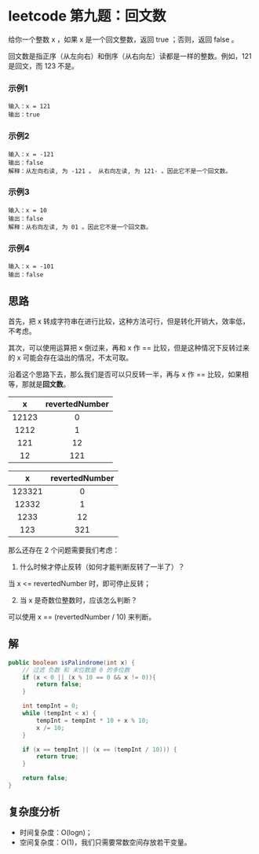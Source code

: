# leetcode 第九题：回文数

给你一个整数 x ，如果 x 是一个回文整数，返回 true ；否则，返回 false 。

回文数是指正序（从左向右）和倒序（从右向左）读都是一样的整数。例如，121 是回文，而 123 不是。

### 示例1
```
输入：x = 121
输出：true
```

### 示例2
```
输入：x = -121
输出：false
解释：从左向右读, 为 -121 。 从右向左读, 为 121- 。因此它不是一个回文数。
```

### 示例3
```
输入：x = 10
输出：false
解释：从右向左读, 为 01 。因此它不是一个回文数。
```

### 示例4
```
输入：x = -101
输出：false
```

## 思路

首先，把 x 转成字符串在进行比较，这种方法可行，但是转化开销大，效率低，不考虑。

其次，可以使用运算把 x 倒过来，再和 x 作 == 比较，但是这种情况下反转过来的 x 可能会存在溢出的情况，不太可取。

沿着这个思路下去，那么我们是否可以只反转一半，再与 x 作 == 比较，如果相等，那就是**回文数**。

| x | revertedNumber |
| :---: | :---: |
| 12123 | 0   |
| 1212  | 1   |
| 121   | 12  |
| 12    | 121 |

| x | revertedNumber |
| :---: | :---: |
| 123321 | 0   |
| 12332  | 1   |
| 1233   | 12  |
| 123    | 321 |

那么还存在 2 个问题需要我们考虑：

1. 什么时候才停止反转（如何才能判断反转了一半了）？

当 x <= revertedNumber 时，即可停止反转；

2. 当 x 是奇数位整数时，应该怎么判断？

可以使用 x == (revertedNumber / 10) 来判断。

## 解

```java
public boolean isPalindrome(int x) {
    // 过滤 负数 和 末位数是 0 的多位数
    if (x < 0 || (x % 10 == 0 && x != 0)){
        return false;
    }

    int tempInt = 0;
    while (tempInt < x) {
        tempInt = tempInt * 10 + x % 10;
        x /= 10;
    }

    if (x == tempInt || (x == (tempInt / 10))) {
        return true;
    }

    return false;
}
```

## 复杂度分析

+ 时间复杂度：O(logn)；  
+ 空间复杂度：O(1)，我们只需要常数空间存放若干变量。